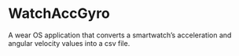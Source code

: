 # WatchAccGyro
A wear OS application that converts a smartwatch’s acceleration and angular velocity values into a csv file.
